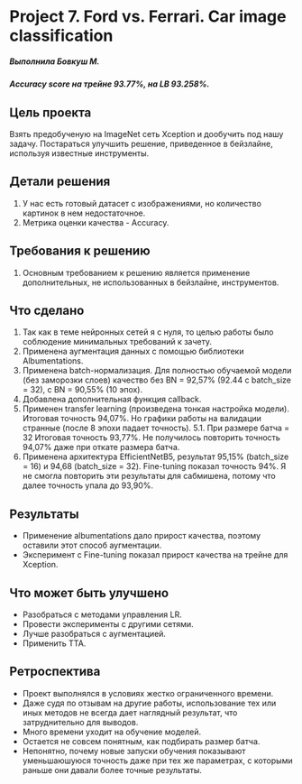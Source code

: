 # Project 7. Ford vs. Ferrari. Car image classification
##### Выполнила Бовкуш М.
##### Accuracy score на трейне 93.77%, на LB 93.258%.

## Цель проекта ##
Взять предобученую на ImageNet сеть Xception и дообучить под нашу задачу. 
Постараться улучшить решение, приведенное в бейзлайне, используя известные инструменты.

## Детали решения ##
1. У нас есть готовый датасет с изображениями, но количество картинок в нем недостаточное.
2. Метрика оценки качества - Accuracy.

## Требования к решению ##
1. Основным требованием к решению является применение дополнительных, не использованных в бейзлайне, инструментов.


## Что сделано ##
1. Так как в теме нейронных сетей я с нуля, то целью работы было соблюдение минимальных требований к зачету.
2. Применена аугментация данных с помощью библиотеки Albumentations.
3. Применена batch-нормализация. Для полностью обучаемой модели (без заморозки слоев) качество без BN = 92,57% (92.44 c batch_size = 32), c BN = 90,55% (10 эпох).
4. Добавлена дополнительная функция callback.
5. Применен transfer learning (произведена тонкая настройка модели). Итоговая точность 94,07%. Но графики работы на валидации странные (после 8 эпохи падает точность).
5.1. При размере батча = 32 Итоговая точность 93,77%. Не получилось повторить точность 94,07% даже при откате размера батча.
6. Применена архитектура EfficientNetB5, результат 95,15% (batch_size = 16) и 94,68 (batch_size = 32). Fine-tuning показал точность 94%. Я не смогла повторить эти результаты для сабмишена, потому что далее точность упала до 93,90%. 


## Результаты ##
+ Применение albumentations дало прирост качества, поэтому оставили этот способ аугментации.
+ Эксперимент с Fine-tuning показал прирост качества на трейне для Xception.

## Что может быть улучшено ##
+ Разобраться с методами управления LR.
+ Провести эксперименты с другими сетями.
+ Лучше разобраться с аугментацией.
+ Применить TTA.

## Ретроспектива ##
+ Проект выполнялся в условиях жестко ограниченного времени.
+ Даже судя по отзывам на другие работы, использование тех или иных методов не всегда дает наглядный результат, что затруднительно для выводов.
+ Много времени уходит на обучение моделей.
+ Остается не совсем понятным, как подбирать размер батча.
+ Непонятно, почему новые запуски обучения показывают уменьшаюшуюся точность даже при тех же параметрах, с которыми раньше они давали более точные результаты.

